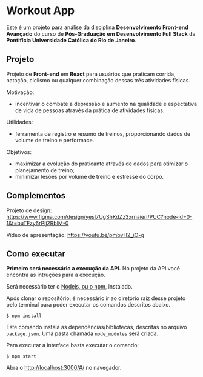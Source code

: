 # Workout App

Este é um projeto para análise da disciplina **Desenvolvimento Front-end Avançado** do curso de **Pós-Graduação em Desenvolvimento Full Stack** da **Pontifícia Universidade Católica do Rio de Janeiro**.


## Projeto

Projeto de **Front-end** em **React** para usuários que praticam corrida, natação, ciclismo ou qualquer combinação dessas três atividades físicas.

Motivação:
- incentivar o combate a depressão e aumento na qualidade e espectativa de vida de pessoas através da prática de atividades físicas.

Utilidades:
- ferramenta de registro e resumo de treinos, proporcionando dados de volume de treino e performace.

Objetivos:
- maximizar a evolução do praticante através de dados para otimizar o planejamento de treino;
- minimizar lesões por volume de treino e estresse do corpo.


## Complementos

Projeto de design: https://www.figma.com/design/yesI7UgShKdZz3xrnaieri/PUC?node-id=0-1&t=buTFzy6rPij2RblM-0

Vídeo de apresentação: https://youtu.be/pmbvH2_iO-g


## Como executar

**Primeiro será necessário a execução da API.** No projeto da API você encontra as intruções para a execução.

Será necessário ter o [Nodejs, ou o npm,](https://nodejs.org/en/download/) instalado. 

Após clonar o repositório, é necessário ir ao diretório raiz desse projeto pelo terminal para poder executar os comandos descritos abaixo.

```
$ npm install
```

Este comando instala as dependências/bibliotecas, descritas no arquivo `package.json`. Uma pasta chamada `node_modules` será criada.

Para executar a interface basta executar o comando: 

```
$ npm start
```

Abra o [http://localhost:3000/#/](http://localhost:3000/#/) no navegador.
